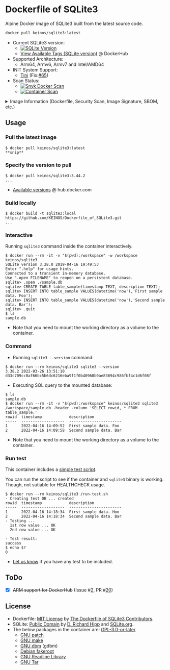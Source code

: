 <!-- markdownlint-disable MD001 MD033 MD034 MD041 -->
# Dockerfile of SQLite3

Alpine Docker image of SQLite3 built from the latest source code.

```bash
docker pull keinos/sqlite3:latest
```

- Current SQLite3 version:
  - [![SQLite Version](https://img.shields.io/endpoint?url=https%3A%2F%2Fraw.githubusercontent.com%2FKEINOS%2FDockerfile_of_SQLite3%2Fmaster%2FSQLite3-shields.io-badge.json)](https://github.com/KEINOS/Dockerfile_of_SQLite3/blob/master/VERSION_SQLite3.txt)
  - [View Available Tags (SQLite version)](https://hub.docker.com/r/keinos/sqlite3/tags) @ DockerHub
- Supported Architecture:
  - Arm64, Armv6, Armv7 and Intel/AMD64
- INIT System Support:
  - [Tini](https://github.com/krallin/tini) (Fix:[#65](https://github.com/KEINOS/Dockerfile_of_SQLite3/pull/65))
- Scan Status:
  - [![Snyk Docker Scan](https://github.com/KEINOS/Dockerfile_of_SQLite3/actions/workflows/container-analysis.yml/badge.svg)](https://github.com/KEINOS/Dockerfile_of_SQLite3/actions/workflows/container-analysis.yml)
  - [![Container Scan](https://github.com/KEINOS/Dockerfile_of_SQLite3/actions/workflows/container_scan.yml/badge.svg)](https://github.com/KEINOS/Dockerfile_of_SQLite3/actions/workflows/container_scan.yml)

<details><summary>Image Information (Dockerfile, Security Scan, Image Signature, SBOM, etc.)</summary>

- INIT Support:
  - As of `3.47.2-20241207-tini`, the image supports [Tini](https://github.com/krallin/tini) as the default init process. (See issue [#65](https://github.com/KEINOS/Dockerfile_of_SQLite3/pull/65))
    - Originally SQLite3 was run as the PID 1 process. [This](https://github.com/KEINOS/Dockerfile_of_SQLite3/pull/65) change was made to ensure the container stops gracefully when receiving `SIGTERM` or `SIGINT` (e.g., `docker stop`).
- Repositories/Registries:
  - [Image Registry](https://hub.docker.com/r/keinos/sqlite3)  @ DockerHub
  - [Dockerfile](https://github.com/KEINOS/Dockerfile_of_SQLite3/blob/master/Dockerfile) @ GitHub
  - [Issues](https://github.com/KEINOS/Dockerfile_of_SQLite3/issues) @ GitHub
- Build Info:
  - Base Image: `alpine:latest`
  - SQLite3 Source: [https://www.sqlite.org/src/](https://www.sqlite.org/src/doc/trunk/README.md) @ SQLite.org
  - Update Interval: [Once a week](https://github.com/KEINOS/Dockerfile_of_SQLite3/blob/master/.github/workflows/weekly-update.yml)
- Basic Vulnerability Scan:
  - [Snyk Docker Scan](https://docs.snyk.io/integrate-with-snyk/snyk-ci-cd-integrations/github-actions-for-snyk-setup-and-checking-for-vulnerabilities/snyk-docker-action) and [Grype Container Scan](https://github.com/anchore/scan-action) on push, PR and merge.
  - Scan Interval: Once a week.
  - See the [Security overview](https://github.com/KEINOS/Dockerfile_of_SQLite3/security) for the details.
- Verification of Image Signature Using Cosign:
  - As of `3.50.4`, the image is signed using [Cosign](https://github.com/sigstore/cosign). Check if the result contains "The cosign claims were validated".

    ```bash
    # get digest
    DIGEST=$(docker buildx imagetools inspect "docker.io/keinos/sqlite3:latest" --format '{{json .}}' | jq -r '.manifest.digest')

    # verify
    cosign verify \
      --certificate-identity 'https://github.com/KEINOS/Dockerfile_of_SQLite3/.github/workflows/deploy-on-merge.yml@refs/heads/master' \
      --certificate-oidc-issuer 'https://token.actions.githubusercontent.com' \
      "docker.io/keinos/sqlite3@${DIGEST}"
    ```

- SBOM
  - The images supports [SBOM](https://www.cisa.gov/sbom). You can check the software components used in the image as below.

  ```shellsession
  $ docker sbom keinos/sqlite3:latest
  Syft v0.43.0
  ✔ Loaded image
  ✔ Parsed image
  ✔ Cataloged packages      [14 packages]

  NAME                    VERSION      TYPE
  alpine-baselayout       3.6.5-r0     apk
  alpine-baselayout-data  3.6.5-r0     apk
  alpine-keys             2.4-r1       apk
  apk-tools               2.14.4-r0    apk
  busybox                 1.36.1-r29   apk
  busybox-binsh           1.36.1-r29   apk
  ca-certificates-bundle  20240226-r0  apk
  libcrypto3              3.3.1-r0     apk
  libssl3                 3.3.1-r0     apk
  musl                    1.2.5-r0     apk
  musl-utils              1.2.5-r0     apk
  scanelf                 1.3.7-r2     apk
  ssl_client              1.36.1-r29   apk
  zlib                    1.3.1-r1     apk
  ```

</details>

## Usage

### Pull the latest image

```shellsession
$ docker pull keinos/sqlite3:latest
**snip**
```

### Specify the version to pull

```shellsession
$ docker pull keinos/sqlite3:3.44.2
...
```

- [Available versions](https://hub.docker.com/r/keinos/sqlite3/tags) @ hub.docker.com

### Build locally

```shellsession
$ docker build -t sqlite3:local https://github.com/KEINOS/Dockerfile_of_SQLite3.git
...
```

### Interactive

Running `sqlite3` command inside the container interactively.

```shellsession
$ docker run --rm -it -v "$(pwd):/workspace" -w /workspace keinos/sqlite3
SQLite version 3.28.0 2019-04-16 19:49:53
Enter ".help" for usage hints.
Connected to a transient in-memory database.
Use ".open FILENAME" to reopen on a persistent database.
sqlite> .open ./sample.db
sqlite> CREATE TABLE table_sample(timestamp TEXT, description TEXT);
sqlite> INSERT INTO table_sample VALUES(datetime('now'),'First sample data. Foo');
sqlite> INSERT INTO table_sample VALUES(datetime('now'),'Second sample data. Bar');
sqlite> .quit
$ ls
sample.db
```

- Note that you need to mount the working directory as a volume to the container.

### Command

- Running `sqlite3 --version` command:

```shellsession
$ docker run --rm keinos/sqlite3 sqlite3 --version
3.38.2 2022-03-26 13:51:10 d33c709cc0af66bc5b6dc6216eba9f1f0b40960b9ae83694c986fbf4c1d6f08f
```

- Executing SQL query to the mounted database:

```shellsession
$ ls
sample.db
$ docker run --rm -it -v "$(pwd):/workspace" keinos/sqlite3 sqlite3 /workspace/sample.db -header -column 'SELECT rowid, * FROM table_sample;'
rowid  timestamp            description
-----  -------------------  -----------------------
1      2022-04-16 14:09:52  First sample data. Foo
2      2022-04-16 14:09:58  Second sample data. Bar
```

- Note that you need to mount the working directory as a volume to the container.

### Run test

This container includes a [simple test script](https://github.com/KEINOS/Dockerfile_of_SQLite3/blob/master/run-test.sh).

You can run the script to see if the container and `sqlite3` binary is working. Though, not sutiable for HEALTHCHECK usage.

```shellsession
$ docker run --rm keinos/sqlite3 /run-test.sh
- Creating test DB ... created
rowid  timestamp            description
-----  -------------------  -----------------------
1      2022-04-16 14:18:34  First sample data. Hoo
2      2022-04-16 14:18:34  Second sample data. Bar
- Testing ...
  1st row value ... OK
  2nd row value ... OK

- Test result:
success
$ echo $?
0
```

- [Let us know](https://github.com/KEINOS/Dockerfile_of_SQLite3/issues) if you have any test to be included.

## ToDo

- [x] ~~ARM support for DockerHub~~ (Issue #[2](https://github.com/KEINOS/Dockerfile_of_SQLite3/issues/2), PR #[20](https://github.com/KEINOS/Dockerfile_of_SQLite3/pull/20))

## License

- Dockerfile: [MIT License](https://github.com/KEINOS/Dockerfile_of_SQLite3/blob/master/LICENSE.md) by [The Dockerfile of SQLite3 Contributors](https://github.com/KEINOS/Dockerfile_of_SQLite3/graphs/contributors).
- SQLite: [Public Domain](https://sqlite.org/copyright.html) by [D. Richard Hipp](https://en.wikipedia.org/wiki/D._Richard_Hipp) and [SQLite.org](https://sqlite.org/).
- The below packages in the container are: [GPL-3.0-or-later](https://spdx.org/licenses/GPL-3.0-or-later.html)
  - [GNU patch](https://savannah.gnu.org/projects/patch/)
  - [GNU make](https://www.gnu.org/software/make/)
  - [GNU dbm](https://www.gnu.org.ua/software/gdbm/) (gdbm)
  - [Debian fakeroot](https://salsa.debian.org/clint/fakeroot)
  - [GNU Readline Library](https://tiswww.cwru.edu/php/chet/readline/rltop.html)
  - [GNU Tar](https://www.gnu.org/software/tar/)
